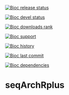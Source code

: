 <!-- badges: start -->
  [![Bioc release status](http://www.bioconductor.org/shields/build/release/bioc/seqArchRplus.svg)](https://bioconductor.org/checkResults/release/bioc-LATEST/seqArchRplus)

  [![Bioc devel status](http://www.bioconductor.org/shields/build/devel/bioc/seqArchRplus.svg)](https://bioconductor.org/checkResults/devel/bioc-LATEST/seqArchRplus)
 
  [![Bioc downloads rank](https://bioconductor.org/shields/downloads/release/seqArchRplus.svg)](http://bioconductor.org/packages/stats/bioc/seqArchRplus/)

  [![Bioc support](https://bioconductor.org/shields/posts/seqArchRplus.svg)](https://support.bioconductor.org/tag/seqArchRplus)
 
  [![Bioc history](https://bioconductor.org/shields/years-in-bioc/seqArchRplus.svg)](https://bioconductor.org/packages/release/bioc/html/seqArchRplus.html#since)

  [![Bioc last commit](https://bioconductor.org/shields/lastcommit/devel/bioc/seqArchRplus.svg)](http://bioconductor.org/checkResults/devel/bioc-LATEST/seqArchRplus/)

  [![Bioc dependencies](https://bioconductor.org/shields/dependencies/release/seqArchRplus.svg)](https://bioconductor.org/packages/release/bioc/html/seqArchRplus.html#since)
  <!-- badges: end -->

# seqArchRplus
